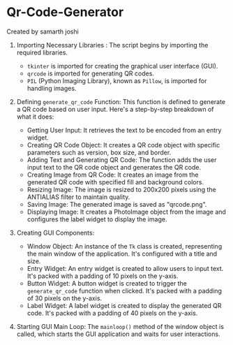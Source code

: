 # Qr-Code-Generator
 Created by samarth joshi <br>
 
1. Importing Necessary Libraries : The script begins by importing the required libraries. 
   - `tkinter` is imported for creating the graphical user interface (GUI).
   - `qrcode` is imported for generating QR codes.
   - `PIL` (Python Imaging Library), known as `Pillow`, is imported for handling images.

2. Defining `generate_qr_code` Function: This function is defined to generate a QR code based on user input. Here's a step-by-step breakdown of what it does:
   - Getting User Input: It retrieves the text to be encoded from an entry widget.
   - Creating QR Code Object: It creates a QR code object with specific parameters such as version, box size, and border.
   - Adding Text and Generating QR Code: The function adds the user input text to the QR code object and generates the QR code.
   - Creating Image from QR Code: It creates an image from the generated QR code with specified fill and background colors.
   - Resizing Image: The image is resized to 200x200 pixels using the ANTIALIAS filter to maintain quality.
   - Saving Image: The generated image is saved as "qrcode.png".
   - Displaying Image: It creates a PhotoImage object from the image and configures the label widget to display the image.

3. Creating GUI Components: 
   - Window Object: An instance of the `Tk` class is created, representing the main window of the application. It's configured with a title and size.
   - Entry Widget: An entry widget is created to allow users to input text. It's packed with a padding of 10 pixels on the y-axis.
   - Button Widget: A button widget is created to trigger the `generate_qr_code` function when clicked. It's packed with a padding of 30 pixels on the y-axis.
   - Label Widget: A label widget is created to display the generated QR code. It's packed with a padding of 40 pixels on the y-axis.

4. Starting GUI Main Loop: The `mainloop()` method of the window object is called, which starts the GUI application and waits for user interactions.

